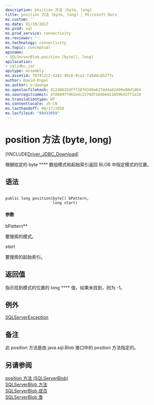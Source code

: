 ```yaml
---
description: position 方法 (byte, long)
title: position 方法 (byte, long) | Microsoft Docs
ms.custom: ''
ms.date: 01/19/2017
ms.prod: sql
ms.prod_service: connectivity
ms.reviewer: ''
ms.technology: connectivity
ms.topic: conceptual
apiname:
- SQLServerBlob.position (byte[], long)
apilocation:
- sqljdbc.jar
apitype: Assembly
ms.assetid: 787412c2-4342-49c8-9ca2-7a9ddcd3277c
author: David-Engel
ms.author: v-daenge
ms.openlocfilehash: 81248632dfff287d349a627dd4a82499e80d1d64
ms.sourcegitcommit: e700497f962e4c2274df16d9e651059b42ff1a10
ms.translationtype: HT
ms.contentlocale: zh-CN
ms.lasthandoff: 08/17/2020
ms.locfileid: "88433059"
---
```

# <a name="position-method-byte-long"></a>position 方法 (byte, long)
[!INCLUDE[Driver_JDBC_Download](../../../includes/driver_jdbc_download.md)]

  根据给定的 byte **** 数组模式和起始索引返回 BLOB 中指定模式的位置。  
  
## <a name="syntax"></a>语法  
  
```  
  
public long position(byte[] bPattern,  
                     long start)  
```  
  
#### <a name="parameters"></a>参数  
 bPattern**  
  
 要搜索的模式。  
  
 *start*  
  
 要搜索的起始索引。  
  
## <a name="return-value"></a>返回值  
 指示找到模式的位置的 long **** 值，如果未找到，则为 -1。  
  
## <a name="exceptions"></a>例外  
 [SQLServerException](../../../connect/jdbc/reference/sqlserverexception-class.md)  
  
## <a name="remarks"></a>备注  
 此 position 方法是由 java.sql.Blob 接口中的 position 方法指定的。  
  
## <a name="see-also"></a>另请参阅  
 [position 方法 (SQLServerBlob)](../../../connect/jdbc/reference/position-method-sqlserverblob.md)   
 [SQLServerBlob 方法](../../../connect/jdbc/reference/sqlserverblob-methods.md)   
 [SQLServerBlob 成员](../../../connect/jdbc/reference/sqlserverblob-members.md)   
 [SQLServerBlob 类](../../../connect/jdbc/reference/sqlserverblob-class.md)  
  
  
